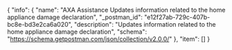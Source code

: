 {
  "info": {
    "name": "AXA Assistance Updates information related to the home appliance damage declaration",
    "_postman_id": "e12f27ab-729c-407b-bc8e-bd3e2ca6a020",
    "description": "Updates information related to the home appliance damage declaration",
    "schema": "https://schema.getpostman.com/json/collection/v2.0.0/"
  },
  "item": []
}